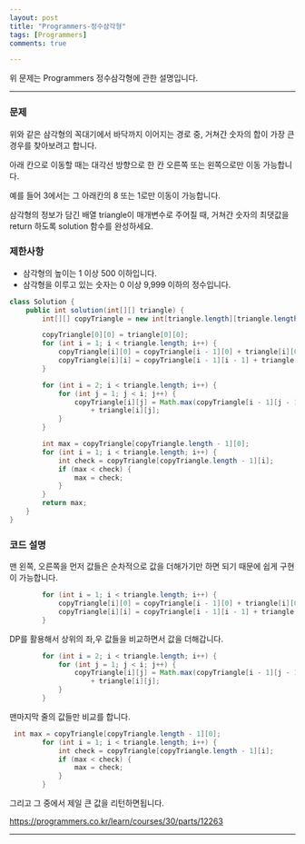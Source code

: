 ```yaml
---
layout: post
title: "Programmers-정수삼각형"
tags: [Programmers]
comments: true

---
```


위 문제는 Programmers 정수삼각형에 관한 설명입니다.<br>

---

### 문제

위와 같은 삼각형의 꼭대기에서 바닥까지 이어지는 경로 중, 거쳐간 숫자의 합이 가장 큰 경우를 찾아보려고 합니다. 

아래 칸으로 이동할 때는 대각선 방향으로 한 칸 오른쪽 또는 왼쪽으로만 이동 가능합니다.

예를 들어 3에서는 그 아래칸의 8 또는 1로만 이동이 가능합니다.

삼각형의 정보가 담긴 배열 triangle이 매개변수로 주어질 때, 거쳐간 숫자의 최댓값을 return 하도록 solution 함수를 완성하세요.

### 제한사항
* 삼각형의 높이는 1 이상 500 이하입니다.
* 삼각형을 이루고 있는 숫자는 0 이상 9,999 이하의 정수입니다.

```java
class Solution {
    public int solution(int[][] triangle) {
        int[][] copyTriangle = new int[triangle.length][triangle.length];

        copyTriangle[0][0] = triangle[0][0];
        for (int i = 1; i < triangle.length; i++) {
            copyTriangle[i][0] = copyTriangle[i - 1][0] + triangle[i][0];
            copyTriangle[i][i] = copyTriangle[i - 1][i - 1] + triangle[i][i];
        }

        for (int i = 2; i < triangle.length; i++) {
            for (int j = 1; j < i; j++) {
                copyTriangle[i][j] = Math.max(copyTriangle[i - 1][j - 1], copyTriangle[i - 1][j])
                    + triangle[i][j];
            }
        }

        int max = copyTriangle[copyTriangle.length - 1][0];
        for (int i = 1; i < triangle.length; i++) {
            int check = copyTriangle[copyTriangle.length - 1][i];
            if (max < check) {
                max = check;
            }
        }
        return max;
    }
}

```

### 코드 설명

맨 왼쪽, 오른쪽을 먼저 값들은 순차적으로 값을 더해가기만 하면 되기 때문에 쉽게 구현이 가능합니다.
```java
        for (int i = 1; i < triangle.length; i++) {
            copyTriangle[i][0] = copyTriangle[i - 1][0] + triangle[i][0];
            copyTriangle[i][i] = copyTriangle[i - 1][i - 1] + triangle[i][i];
        }
```
DP를 활용해서 상위의 좌,우 값들을 비교하면서 값을 더해갑니다. 
```java
        for (int i = 2; i < triangle.length; i++) {
            for (int j = 1; j < i; j++) {
                copyTriangle[i][j] = Math.max(copyTriangle[i - 1][j - 1], copyTriangle[i - 1][j])
                    + triangle[i][j];
            }
        }
```
맨마지막 줄의 값들만 비교를 합니다.
```java
 int max = copyTriangle[copyTriangle.length - 1][0];
        for (int i = 1; i < triangle.length; i++) {
            int check = copyTriangle[copyTriangle.length - 1][i];
            if (max < check) {
                max = check;
            }
        }
```
그리고 그 중에서 제일 큰 값을 리턴하면됩니다.

https://programmers.co.kr/learn/courses/30/parts/12263

---
